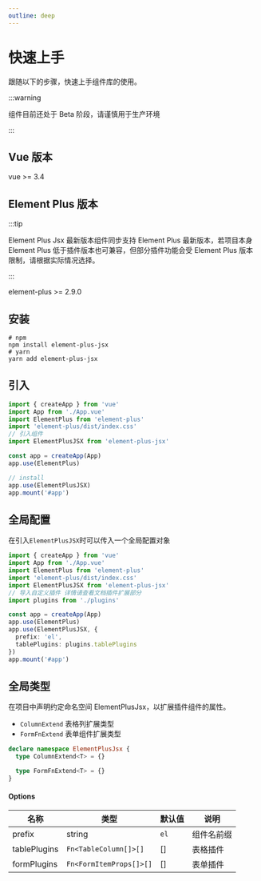 ```yaml
---
outline: deep
---
```


# 快速上手

跟随以下的步骤，快速上手组件库的使用。

:::warning

组件目前还处于 Beta 阶段，请谨慎用于生产环境

:::

## Vue 版本

vue >= 3.4

## Element Plus 版本

:::tip

Element Plus Jsx 最新版本组件同步支持 Element Plus 最新版本，若项目本身 Element Plus 低于插件版本也可兼容，但部分插件功能会受 Element Plus 版本限制，请根据实际情况选择。

:::

element-plus >= 2.9.0

## 安装

```shell
# npm
npm install element-plus-jsx
# yarn
yarn add element-plus-jsx
```

## 引入

```typescript
import { createApp } from 'vue'
import App from './App.vue'
import ElementPlus from 'element-plus'
import 'element-plus/dist/index.css'
// 引入组件
import ElementPlusJSX from 'element-plus-jsx'

const app = createApp(App)
app.use(ElementPlus)

// install
app.use(ElementPlusJSX)
app.mount('#app')
```

## 全局配置

在引入`ElementPlusJSX`时可以传入一个全局配置对象

```typescript
import { createApp } from 'vue'
import App from './App.vue'
import ElementPlus from 'element-plus'
import 'element-plus/dist/index.css'
import ElementPlusJSX from 'element-plus-jsx'
// 导入自定义插件 详情请查看文档插件扩展部分
import plugins from './plugins'

const app = createApp(App)
app.use(ElementPlus)
app.use(ElementPlusJSX, {
  prefix: 'el',
  tablePlugins: plugins.tablePlugins
})
app.mount('#app')
```

## 全局类型

在项目中声明约定命名空间 ElementPlusJsx，以扩展插件组件的属性。

- `ColumnExtend` 表格列扩展类型
- `FormFnExtend` 表单组件扩展类型

```typescript
declare namespace ElementPlusJsx {
  type ColumnExtend<T> = {}

  type FormFnExtend<T> = {}
}
```

#### Options

<div class=vp-table>

| 名称         | 类型                    | 默认值 | 说明       |
| ------------ | ----------------------- | ------ | ---------- |
| prefix       | string                  | `el`   | 组件名前缀 |
| tablePlugins | `Fn<TableColumn[]>[]`   | []     | 表格插件   |
| formPlugins  | `Fn<FormItemProps[]>[]` | []     | 表单插件   |

</div>
